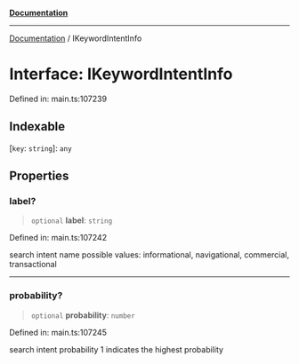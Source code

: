 [**Documentation**](../README.md)

***

[Documentation](../README.md) / IKeywordIntentInfo

# Interface: IKeywordIntentInfo

Defined in: main.ts:107239

## Indexable

\[`key`: `string`\]: `any`

## Properties

### label?

> `optional` **label**: `string`

Defined in: main.ts:107242

search intent name
possible values: informational, navigational, commercial, transactional

***

### probability?

> `optional` **probability**: `number`

Defined in: main.ts:107245

search intent probability
1 indicates the highest probability
